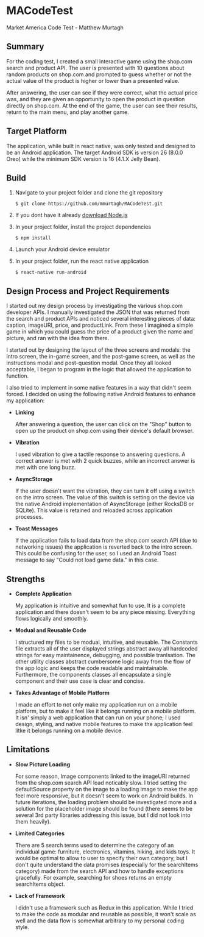 # MACodeTest
Market America Code Test - Matthew Murtagh

## Summary

For the coding test, I created a small interactive game using the shop.com search and product API. The user is presented with 10 questions about random products on shop.com and prompted to guess whether or not the actual value of the product is higher or lower than a presented value.
  
After answering, the user can see if they were correct, what the actual price was, and they are given an opportunity to open the product in question directly on shop.com. At the end of the game, the user can see their results, return to the main menu, and play another game.
  
## Target Platform

The application, while built in react native, was only tested and designed to be an Android application. The target Android SDK is version 26 (8.0.0 Oreo) while the minimum SDK version is 16 (4.1.X Jelly Bean).

## Build

1. Navigate to your project folder and clone the git repository

    `$ git clone https://github.com/mmurtagh/MACodeTest.git`

2. If you dont have it already [download Node.js](https://nodejs.org/en/download/)

3. In your project folder, install the project dependencies

    `$ npm install`
4. Launch your Android device emulator
5. In your project folder, run the react native application

    `$ react-native run-android`
    
## Design Process and Project Requirements

I started out my design process by investigating the various shop.com developer APIs. I manually investigated the JSON that was returned from the search and product APIs and noticed several interesting pieces of data: caption, imageURI, price, and productLink. From these I imagined a simple game in which you could guess the price of a product given the name and picture, and ran with the idea from there.

I started out by designing the layout of the three screens and modals: the intro screen, the in-game screen, and the post-game screen, as well as the instructions modal and post-question modal. Once they all looked acceptable, I began to program in the logic that allowed the application to function.

I also tried to implement in some native features in a way that didn't seem forced. I decided on using the following native Android features to enhance my application:

* **Linking**
    
    After answering a question, the user can click on the "Shop" button to open up the product on shop.com using their device's default 
    browser.
* **Vibration**

   I used vibration to give a tactile response to answering questions. A correct answer is met with 2 quick buzzes, while an incorrect      answer is met with one long buzz.
* **AsyncStorage**
    
    If the user doesn't want the vibration, they can turn it off using a switch on the intro screen. The value of this switch is setting     on the device via the native Android implementation of AsyncStorage (either RocksDB or SQLite). This value is retained and reloaded     across application processes.
* **Toast Messages**
    
    If the application fails to load data from the shop.com search API (due to networking issues) the application is reverted back to       the intro screen. This could be confusing for the user, so I used an Android Toast message to say "Could not load game data." in         this case.
    
## Strengths

* **Complete Application**

  My application is intuitive and somewhat fun to use. It is a complete application and there doesn't seem to be any piece missing. Everything flows logically and smoothly.
  
* **Modual and Reusable Code**

  I structured my files to be modual, intuitive, and reusable. The Constants file extracts all of the user displayed strings abstract away all hardcoded strings for easy maintainence, debugging, and possible tranlsation. The other utility classes abstract cumbersome logic away from the flow of the app logic and keeps the code readable and maintainable. Furthermore, the components classes all encapsulate a single component and their use case is clear and concise. 
  
* **Takes Advantage of Mobile Platform**

  I made an effort to not only make my application run on a mobile platform, but to make it feel like it belongs running on a mobile platform. It isn' simply a web application that can run on your phone; I used design, styling, and native mobile features to make the application feel litke it belongs running on a mobile device.
    
## Limitations

* **Slow Picture Loading**

   For some reason, Image components linked to the imageURI returned from the shop.com search API load noticably slow. I tried setting      the defaultSource property on the image to a loading image to make the app feel more responsive, but it doesn't seem to work on          Android builds. In future iterations, the loading problem should be investigated more and a solution for the placeholder image should    be found (there seems to be several 3rd party libraries addressing this issue, but I did not look into them heavily).
* **Limited Categories**

   There are 5 search terms used to determine the category of an individual game: furniture, electronics, vitamins, hiking, and kids        toys. It would be optimal to allow to user to specify their own category, but I don't quite understand the data promises (especially    for the searchItems category) made from the search API and how to handle exceptions gracefully. For example, searching for shoes        returns an empty searchItems object.
* **Lack of Framework**

  I didn't use a framework such as Redux in this application. While I tried to make the code as modular and reusable as possible, it won't scale as well and the data flow is somewhat arbitrary to my personal coding style.
